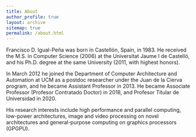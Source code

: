 ```yaml
---
title: About
author_profile: true
layout: archive
sitemap: true
permalink: /about.html
---
```


Francisco D. Igual-Peña was born in Castellón, Spain, in 1983. He received the M.S. in Computer Science (2006) at the Universitat Jaume I de Castelló, and his Ph.D. degree at the same University (2011, with highest honors).

In March 2012 he joined the Department of Computer Architecture and Automation at UCM as a postdoc researcher under the Juan de la Cierva program, and he became Assistant Professor in 2013. He became Associate Professor (Profesor Contratado Doctor) in 2018, and Profesor Titular de Universidad in 2020.

His research interests include high performance and parallel computing, low-power architectures, image and video processing on novel architectures and general-purpose computing on graphics processors (GPGPU).

